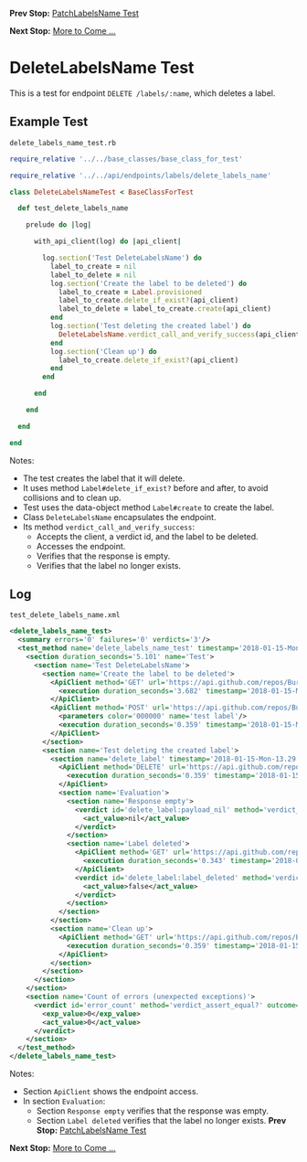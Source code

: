 <!--- GENERATED FILE, DO NOT EDIT --->
**Prev Stop:** [PatchLabelsName Test](./PatchLabelsName.md#patchlabelsname-test)

**Next Stop:** [More to Come ...](./MoreToCome.md#more-to-come-)


# DeleteLabelsName Test

This is a test for endpoint `DELETE /labels/:name`, which deletes a label.

## Example Test

<code>delete_labels_name_test.rb</code>
```ruby
require_relative '../../base_classes/base_class_for_test'

require_relative '../../api/endpoints/labels/delete_labels_name'

class DeleteLabelsNameTest < BaseClassForTest

  def test_delete_labels_name

    prelude do |log|

      with_api_client(log) do |api_client|

        log.section('Test DeleteLabelsName') do
          label_to_create = nil
          label_to_delete = nil
          log.section('Create the label to be deleted') do
            label_to_create = Label.provisioned
            label_to_create.delete_if_exist?(api_client)
            label_to_delete = label_to_create.create(api_client)
          end
          log.section('Test deleting the created label') do
            DeleteLabelsName.verdict_call_and_verify_success(api_client, :delete_label, label_to_delete)
          end
          log.section('Clean up') do
            label_to_create.delete_if_exist?(api_client)
          end
        end

      end

    end

  end

end
```

Notes:

- The test creates the label that it will delete.
- It uses method `Label#delete_if_exist?` before and after, to avoid collisions and to clean up.
- Test uses the data-object method `Label#create` to create the label.
- Class `DeleteLabelsName` encapsulates the endpoint.
- Its method `verdict_call_and_verify_success`:
  - Accepts the client, a verdict id, and the label to be deleted.
  - Accesses the endpoint.
  - Verifies that the response is empty.
  - Verifies that the label no longer exists.

## Log

<code>test_delete_labels_name.xml</code>
```xml
<delete_labels_name_test>
  <summary errors='0' failures='0' verdicts='3'/>
  <test_method name='delete_labels_name_test' timestamp='2018-01-15-Mon-13.29.43.618'>
    <section duration_seconds='5.101' name='Test'>
      <section name='Test DeleteLabelsName'>
        <section name='Create the label to be deleted'>
          <ApiClient method='GET' url='https://api.github.com/repos/BurdetteLamar/CrashDummy/labels/test%20label'>
            <execution duration_seconds='3.682' timestamp='2018-01-15-Mon-13.29.43.618'/>
          </ApiClient>
          <ApiClient method='POST' url='https://api.github.com/repos/BurdetteLamar/CrashDummy/labels'>
            <parameters color='000000' name='test label'/>
            <execution duration_seconds='0.359' timestamp='2018-01-15-Mon-13.29.47.300'/>
          </ApiClient>
        </section>
        <section name='Test deleting the created label'>
          <section name='delete_label' timestamp='2018-01-15-Mon-13.29.47.658'>
            <ApiClient method='DELETE' url='https://api.github.com/repos/BurdetteLamar/CrashDummy/labels/test%20label'>
              <execution duration_seconds='0.359' timestamp='2018-01-15-Mon-13.29.47.658'/>
            </ApiClient>
            <section name='Evaluation'>
              <section name='Response empty'>
                <verdict id='delete_label:payload_nil' method='verdict_assert_nil?' outcome='passed' volatile='false'>
                  <act_value>nil</act_value>
                </verdict>
              </section>
              <section name='Label deleted'>
                <ApiClient method='GET' url='https://api.github.com/repos/BurdetteLamar/CrashDummy/labels/test%20label'>
                  <execution duration_seconds='0.343' timestamp='2018-01-15-Mon-13.29.48.017'/>
                </ApiClient>
                <verdict id='delete_label:label_deleted' method='verdict_refute?' outcome='passed' volatile='false'>
                  <act_value>false</act_value>
                </verdict>
              </section>
            </section>
          </section>
          <section name='Clean up'>
            <ApiClient method='GET' url='https://api.github.com/repos/BurdetteLamar/CrashDummy/labels/test%20label'>
              <execution duration_seconds='0.359' timestamp='2018-01-15-Mon-13.29.48.360'/>
            </ApiClient>
          </section>
        </section>
      </section>
    </section>
    <section name='Count of errors (unexpected exceptions)'>
      <verdict id='error_count' method='verdict_assert_equal?' outcome='passed' volatile='true'>
        <exp_value>0</exp_value>
        <act_value>0</act_value>
      </verdict>
    </section>
  </test_method>
</delete_labels_name_test>
```

Notes:

- Section `ApiClient` shows the endpoint access.
- In section `Evaluation`:
  - Section `Response empty` verifies that the response was empty.
  - Section `Label deleted` verifies that the label no longer exists.
**Prev Stop:** [PatchLabelsName Test](./PatchLabelsName.md#patchlabelsname-test)

**Next Stop:** [More to Come ...](./MoreToCome.md#more-to-come-)

